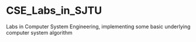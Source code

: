 # CSE_Labs_in_SJTU
Labs in Computer System Engineering, implementing some basic underlying computer system algorithm
